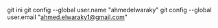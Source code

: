 git ini
git config --global user.name "ahmedelwaraky"
 git config --global user.email "ahmed.elwaraky1@gmail.com"
